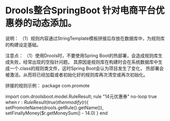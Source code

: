 # Drools整合SpringBoot 针对电商平台优惠券的动态添加。
 
说明：
（1）规则内容通过StringTemplate模板拼接后存放在数据库中，为规则库的构建设定基础。

注意点：
（1）使用Drools时，不要使用Spring Boot的热部署，会造成规则库生成失败，经常出现的空指针问题。
其原因是规则库在构建时会在系统数据库中生成一个.class的规则类文件，这时Spring Boot会认为项目发生了变化，
热部署会被激活。从而将已经加载或者初始化好的规则库再次清空或再次初始化。

拼接的规则示例：
package com.promote

import	com.droolsboot.model.RuleResult;
rule "14元优惠券"
	no-loop true
		when
		    $r:RuleResult(true)
		then
           modify($r){
                setPromoteName(drools.getRule().getName()),
                setFinallyMoney($r.getMoneySum() - 14.0)
           }
end

